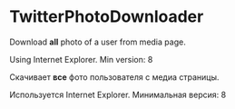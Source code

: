 TwitterPhotoDownloader
======================

Download **all** photo of a user from media page.

Using Internet Explorer. Min version: 8

Скачивает **все** фото пользователя с медиа страницы.

Используется Internet Explorer. Минимальная версия: 8
